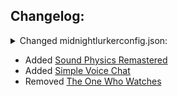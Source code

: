## Changelog:
<details>
  <summary>Changed midnightlurkerconfig.json:</summary>

  - Reduced spawn rates by 25%
  - Restricted spawns to night time
</details>

- Added [Sound Physics Remastered](https://modrinth.com/mod/sound-physics-remastered)
- Added [Simple Voice Chat](https://modrinth.com/plugin/simple-voice-chat)
- Removed [The One Who Watches](https://modrinth.com/mod/the-one-who-watches)
